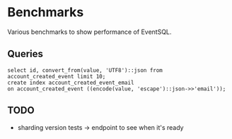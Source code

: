 # Benchmarks

Various benchmarks to show performance of EventSQL.

## Queries
```
select id, convert_from(value, 'UTF8')::json from account_created_event limit 10;
create index account_created_event_email 
on account_created_event ((encode(value, 'escape')::json->>'email'));
```

## TODO
* sharding version tests -> endpoint to see when it's ready